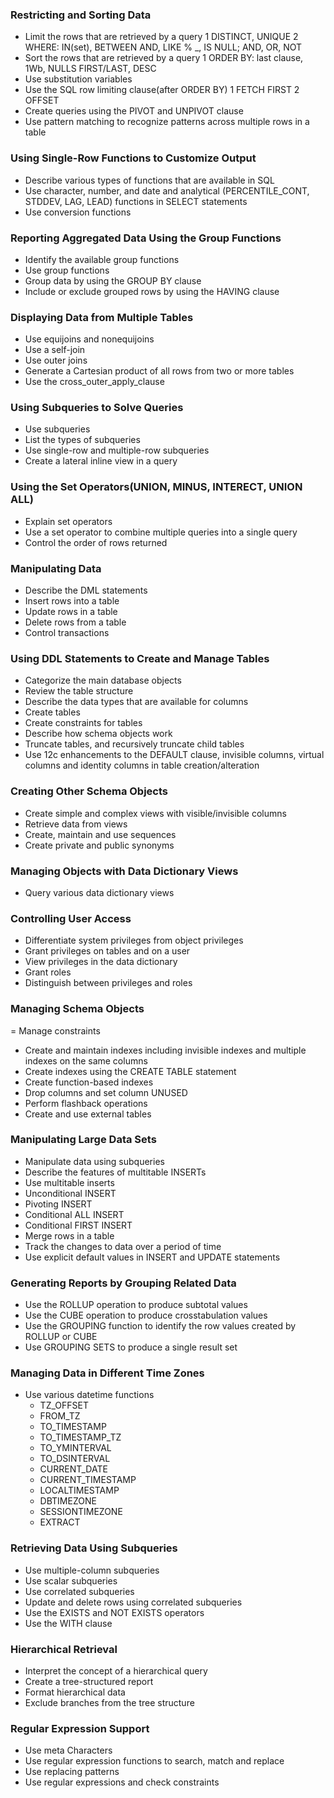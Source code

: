 ### Restricting and Sorting Data

- Limit the rows that are retrieved by a query
  1 DISTINCT, UNIQUE
  2 WHERE: IN(set), BETWEEN AND, LIKE % \_, IS NULL; AND, OR, NOT
- Sort the rows that are retrieved by a query
  1 ORDER BY: last clause, 1Wb, NULLS FIRST/LAST, DESC
- Use substitution variables
- Use the SQL row limiting clause(after ORDER BY)
  1 FETCH FIRST
  2 OFFSET
- Create queries using the PIVOT and UNPIVOT clause
- Use pattern matching to recognize patterns across multiple rows in a table


### Using Single-Row Functions to Customize Output

- Describe various types of functions that are available in SQL
- Use character, number, and date and analytical (PERCENTILE_CONT, STDDEV, LAG, LEAD) functions in SELECT statements
- Use conversion functions


### Reporting Aggregated Data Using the Group Functions

- Identify the available group functions
- Use group functions
- Group data by using the GROUP BY clause
- Include or exclude grouped rows by using the HAVING clause


### Displaying Data from Multiple Tables

- Use equijoins and nonequijoins
- Use a self-join
- Use outer joins
- Generate a Cartesian product of all rows from two or more tables
- Use the cross_outer_apply_clause


### Using Subqueries to Solve Queries

- Use subqueries
- List the types of subqueries
- Use single-row and multiple-row subqueries
- Create a lateral inline view in a query


### Using the Set Operators(UNION, MINUS, INTERECT, UNION ALL)

- Explain set operators
- Use a set operator to combine multiple queries into a single query
- Control the order of rows returned


### Manipulating Data

- Describe the DML statements
- Insert rows into a table
- Update rows in a table
- Delete rows from a table
- Control transactions


### Using DDL Statements to Create and Manage Tables

- Categorize the main database objects
- Review the table structure
- Describe the data types that are available for columns
- Create tables
- Create constraints for tables
- Describe how schema objects work
- Truncate tables, and recursively truncate child tables
- Use 12c enhancements to the DEFAULT clause, invisible columns, virtual columns and identity columns in table creation/alteration


### Creating Other Schema Objects

- Create simple and complex views with visible/invisible columns
- Retrieve data from views
- Create, maintain and use sequences
- Create private and public synonyms


### Managing Objects with Data Dictionary Views

- Query various data dictionary views


### Controlling User Access

- Differentiate system privileges from object privileges
- Grant privileges on tables and on a user
- View privileges in the data dictionary
- Grant roles
- Distinguish between privileges and roles


### Managing Schema Objects

= Manage constraints
- Create and maintain indexes including invisible indexes and multiple indexes on the same columns
- Create indexes using the CREATE TABLE statement
- Create function-based indexes
- Drop columns and set column UNUSED
- Perform flashback operations
- Create and use external tables


### Manipulating Large Data Sets

- Manipulate data using subqueries
- Describe the features of multitable INSERTs
- Use multitable inserts
- Unconditional INSERT
- Pivoting INSERT
- Conditional ALL INSERT
- Conditional FIRST INSERT
- Merge rows in a table
- Track the changes to data over a period of time
- Use explicit default values in INSERT and UPDATE statements


### Generating Reports by Grouping Related Data

- Use the ROLLUP operation to produce subtotal values
- Use the CUBE operation to produce crosstabulation values
- Use the GROUPING function to identify the row values created by ROLLUP or CUBE
- Use GROUPING SETS to produce a single result set

### Managing Data in Different Time Zones

- Use various datetime functions
  - TZ_OFFSET
  - FROM_TZ
  - TO_TIMESTAMP
  - TO_TIMESTAMP_TZ
  - TO_YMINTERVAL
  - TO_DSINTERVAL
  - CURRENT_DATE
  - CURRENT_TIMESTAMP
  - LOCALTIMESTAMP
  - DBTIMEZONE
  - SESSIONTIMEZONE
  - EXTRACT
  
  
### Retrieving Data Using Subqueries

- Use multiple-column subqueries
- Use scalar subqueries
- Use correlated subqueries
- Update and delete rows using correlated subqueries
- Use the EXISTS and NOT EXISTS operators
- Use the WITH clause


### Hierarchical Retrieval

- Interpret the concept of a hierarchical query
- Create a tree-structured report
- Format hierarchical data
- Exclude branches from the tree structure


### Regular Expression Support

- Use meta Characters
- Use regular expression functions to search, match and replace
- Use replacing patterns
- Use regular expressions and check constraints
